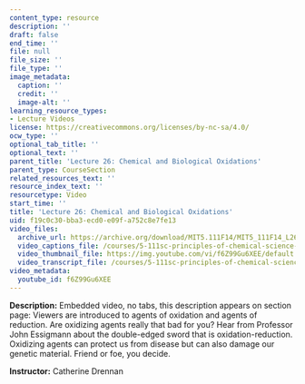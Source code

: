 ```yaml
---
content_type: resource
description: ''
draft: false
end_time: ''
file: null
file_size: ''
file_type: ''
image_metadata:
  caption: ''
  credit: ''
  image-alt: ''
learning_resource_types:
- Lecture Videos
license: https://creativecommons.org/licenses/by-nc-sa/4.0/
ocw_type: ''
optional_tab_title: ''
optional_text: ''
parent_title: 'Lecture 26: Chemical and Biological Oxidations'
parent_type: CourseSection
related_resources_text: ''
resource_index_text: ''
resourcetype: Video
start_time: ''
title: 'Lecture 26: Chemical and Biological Oxidations'
uid: f19c0c30-bba3-ecd0-e09f-a752c8e7fe13
video_files:
  archive_url: https://archive.org/download/MIT5.111F14/MIT5_111F14_L26_300k.mp4
  video_captions_file: /courses/5-111sc-principles-of-chemical-science-fall-2014/01649c609cb65fa6b789a834fa3e7819_f6Z99Gu6XEE.vtt
  video_thumbnail_file: https://img.youtube.com/vi/f6Z99Gu6XEE/default.jpg
  video_transcript_file: /courses/5-111sc-principles-of-chemical-science-fall-2014/4716a5af11f887229c4147cb9df4ad4d_f6Z99Gu6XEE.pdf
video_metadata:
  youtube_id: f6Z99Gu6XEE
---
```

**Description:** Embedded video, no tabs, this description appears on section page: Viewers are introduced to agents of oxidation and agents of reduction. Are oxidizing agents really that bad for you? Hear from Professor John Essigmann about the double-edged sword that is oxidation-reduction. Oxidizing agents can protect us from disease but can also damage our genetic material. Friend or foe, you decide.

**Instructor:** Catherine Drennan